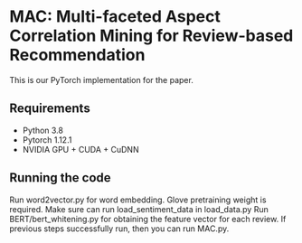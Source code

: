 # MAC: Multi-faceted Aspect Correlation Mining for Review-based Recommendation
This is our PyTorch implementation for the paper.


## Requirements
- Python 3.8 
- Pytorch 1.12.1
- NVIDIA GPU + CUDA + CuDNN

## Running the code

Run word2vector.py for word embedding. Glove pretraining weight is required.
Make sure can run load_sentiment_data in load_data.py
Run BERT/bert_whitening.py for obtaining the feature vector for each review.
If previous steps successfully run, then you can run MAC.py.
